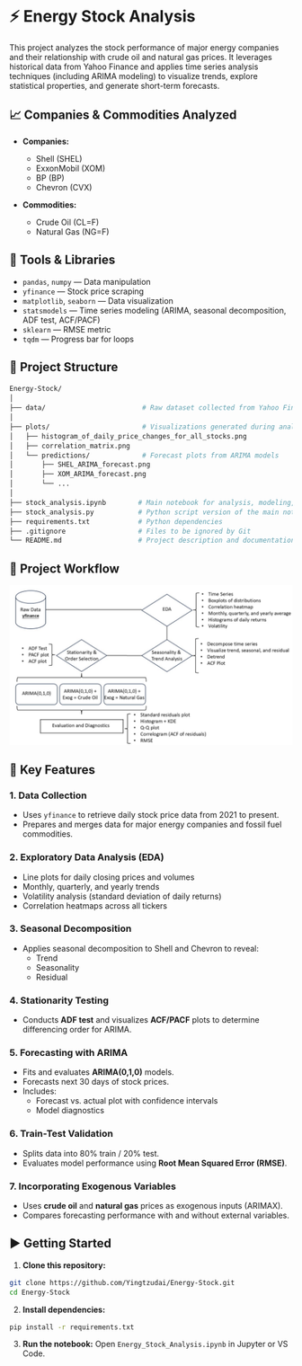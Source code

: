 # ⚡ Energy Stock Analysis

This project analyzes the stock performance of major energy companies and their relationship with crude oil and natural gas prices. It leverages historical data from Yahoo Finance and applies time series analysis techniques (including ARIMA modeling) to visualize trends, explore statistical properties, and generate short-term forecasts.

## 📈 Companies & Commodities Analyzed

- **Companies:**
  - Shell (SHEL)
  - ExxonMobil (XOM)
  - BP (BP)
  - Chevron (CVX)
  
- **Commodities:**
  - Crude Oil (CL=F)
  - Natural Gas (NG=F)

## 🔧 Tools & Libraries

- `pandas`, `numpy` — Data manipulation
- `yfinance` — Stock price scraping
- `matplotlib`, `seaborn` — Data visualization
- `statsmodels` — Time series modeling (ARIMA, seasonal decomposition, ADF test, ACF/PACF)
- `sklearn` — RMSE metric
- `tqdm` — Progress bar for loops

## 📁 Project Structure

```bash
Energy-Stock/
│
├── data/                        # Raw dataset collected from Yahoo Finance (e.g., stock_data.csv)
│
├── plots/                       # Visualizations generated during analysis
│   ├── histogram_of_daily_price_changes_for_all_stocks.png
│   ├── correlation_matrix.png
│   └── predictions/             # Forecast plots from ARIMA models
│       ├── SHEL_ARIMA_forecast.png
│       ├── XOM_ARIMA_forecast.png
│       └── ...
│
├── stock_analysis.ipynb        # Main notebook for analysis, modeling, and forecasting
├── stock_analysis.py           # Python script version of the main notebook
├── requirements.txt            # Python dependencies
├── .gitignore                  # Files to be ignored by Git
└── README.md                   # Project description and documentation
```

## 🔄 Project Workflow
![Energy Stock Analysis Workflow](plots/flowchart.jpg)

## 🧠 Key Features

### 1. **Data Collection**
- Uses `yfinance` to retrieve daily stock price data from 2021 to present.
- Prepares and merges data for major energy companies and fossil fuel commodities.

### 2. **Exploratory Data Analysis (EDA)**
- Line plots for daily closing prices and volumes
- Monthly, quarterly, and yearly trends
- Volatility analysis (standard deviation of daily returns)
- Correlation heatmaps across all tickers

### 3. **Seasonal Decomposition**
- Applies seasonal decomposition to Shell and Chevron to reveal:
  - Trend
  - Seasonality
  - Residual

### 4. **Stationarity Testing**
- Conducts **ADF test** and visualizes **ACF/PACF** plots to determine differencing order for ARIMA.

### 5. **Forecasting with ARIMA**
- Fits and evaluates **ARIMA(0,1,0)** models.
- Forecasts next 30 days of stock prices.
- Includes:
  - Forecast vs. actual plot with confidence intervals
  - Model diagnostics

### 6. **Train-Test Validation**
- Splits data into 80% train / 20% test.
- Evaluates model performance using **Root Mean Squared Error (RMSE)**.

### 7. **Incorporating Exogenous Variables**
- Uses **crude oil** and **natural gas** prices as exogenous inputs (ARIMAX).
- Compares forecasting performance with and without external variables.

## ▶️ Getting Started

1. **Clone this repository:**
```bash
git clone https://github.com/Yingtzudai/Energy-Stock.git
cd Energy-Stock
```

2. **Install dependencies:**
```bash
pip install -r requirements.txt
```

3. **Run the notebook:**
Open `Energy_Stock_Analysis.ipynb` in Jupyter or VS Code.